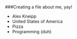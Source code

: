 ###Creating a file about me, yay!

- Alex Kneipp
- United States of America
- Pizza 
- Programming (duh)

